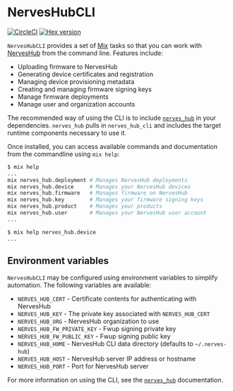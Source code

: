 # NervesHubCLI

[![CircleCI](https://circleci.com/gh/nerves-hub/nerves_hub_cli.svg?style=svg)](https://circleci.com/gh/nerves-hub/nerves_hub_cli)
[![Hex version](https://img.shields.io/hexpm/v/nerves_hub_cli.svg "Hex version")](https://hex.pm/packages/nerves_hub_cli)

`NervesHubCLI` provides a set of [Mix](https://hexdocs.pm/mix/Mix.html) tasks so
that you can work with [NervesHub](https://www.nerves-hub.org) from the command
line. Features include:

* Uploading firmware to NervesHub
* Generating device certificates and registration
* Managing device provisioning metadata
* Creating and managing firmware signing keys
* Manage firmware deployments
* Manage user and organization accounts

The recommended way of using the CLI is to include
[`nerves_hub`](https://github.com/nerves-hub/nerves_hub) in your dependencies.
`nerves_hub` pulls in `nerves_hub_cli` and includes the target runtime
components necessary to use it.

Once installed, you can access available commands and documentation from the
commandline using `mix help`:

```sh
$ mix help
...
mix nerves_hub.deployment # Manages NervesHub deployments
mix nerves_hub.device     # Manages your NervesHub devices
mix nerves_hub.firmware   # Manages firmware on NervesHub
mix nerves_hub.key        # Manages your firmware signing keys
mix nerves_hub.product    # Manages your products
mix nerves_hub.user       # Manages your NervesHub user account
...

$ mix help nerves_hub.device
...
```

## Environment variables

`NervesHubCLI` may be configured using environment variables to simplify
automation. The following variables are available:

* `NERVES_HUB_CERT` - Certificate contents for authenticating with NervesHub
* `NERVES_HUB_KEY`  - The private key associated with `NERVES_HUB_CERT`
* `NERVES_HUB_ORG`  - NervesHub organization to use
* `NERVES_HUB_FW_PRIVATE_KEY` - Fwup signing private key
* `NERVES_HUB_FW_PUBLIC_KEY`  - Fwup signing public key
* `NERVES_HUB_HOME` - NervesHub CLI data directory (defaults to `~/.nerves-hub`)
* `NERVES_HUB_HOST` - NervesHub server IP address or hostname
* `NERVES_HUB_PORT` - Port for NervesHub server

For more information on using the CLI, see the
[`nerves_hub`](https://github.com/nerves-hub/nerves_hub) documentation.


